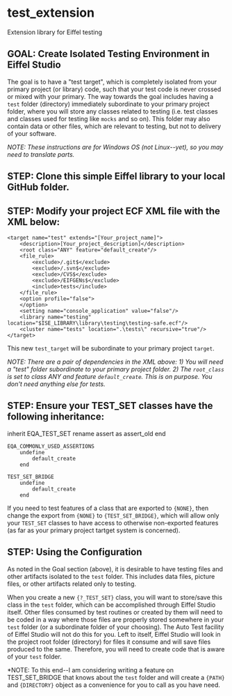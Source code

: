 # test_extension
Extension library for Eiffel testing

## GOAL: Create Isolated Testing Environment in Eiffel Studio

The goal is to have a "test target", which is completely isolated from your primary project (or library) code, such that your test code is never crossed or mixed with your primary. The way towards the goal includes having a `test` folder (directory) immediately subordinate to your primary project folder, where you will store any classes related to testing (i.e. test classes and classes used for testing like `mocks` and so on). This folder may also contain data or other files, which are relevant to testing, but not to delivery of your software.

*NOTE: These instructions are for Windows OS (not Linux--yet), so you may need to translate parts.*

## STEP: Clone this simple Eiffel library to your local GitHub folder.

## STEP: Modify your project ECF XML file with the XML below:

	<target name="test" extends="[Your_project_name]">
		<description>[Your_project_description]</description>
		<root class="ANY" feature="default_create"/>
		<file_rule>
			<exclude>/.git$</exclude>
			<exclude>/.svn$</exclude>
			<exclude>/CVS$</exclude>
			<exclude>/EIFGENs$</exclude>
			<include>tests</include>
		</file_rule>
		<option profile="false">
		</option>
		<setting name="console_application" value="false"/>
		<library name="testing" location="$ISE_LIBRARY\library\testing\testing-safe.ecf"/>
		<cluster name="tests" location=".\tests\" recursive="true"/>
	</target>

This new `test_target` will be subordinate to your primary project `target`.

*NOTE: There are a pair of dependencies in the XML above: 1) You will need a "test" folder subordinate to your primary project folder. 2) The `root_class` is set to class ANY and feature `default_create`. This is on purpose. You don't need anything else for tests.*

## STEP: Ensure your TEST_SET classes have the following inheritance:

inherit
	EQA_TEST_SET
		rename
			assert as assert_old
		end

	EQA_COMMONLY_USED_ASSERTIONS
		undefine
			default_create
		end

	TEST_SET_BRIDGE
		undefine
			default_create
		end

If you need to test features of a class that are exported to `{NONE}`, then change the export from `{NONE}` to `{TEST_SET_BRIDGE}`, which will allow only your `TEST_SET` classes to have access to otherwise non-exported features (as far as your primary project tartget system is concerned).

## STEP: Using the Configuration

As noted in the Goal section (above), it is desirable to have testing files and other artifacts isolated to the `test` folder. This includes data files, picture files, or other artifacts related only to testing.

When you create a new `{?_TEST_SET}` class, you will want to store/save this class in the `test` folder, which can be accomplished through Eiffel Studio itself. Other files consumed by test routines or created by them will need to be coded in a way where those files are properly stored somewhere in your `test` folder (or a subordinate folder of your choosing). The Auto Test facility of Eiffel Studio will not do this for you. Left to itself, Eiffel Studio will look in the project root folder (directory) for files it consume and will save files produced to the same. Therefore, you will need to create code that is aware of your `test` folder.

*NOTE: To this end--I am considering writing a feature on TEST_SET_BRIDGE that knows about the `test` folder and will create a `{PATH}` and `{DIRECTORY}` object as a convenience for you to call as you have need.
